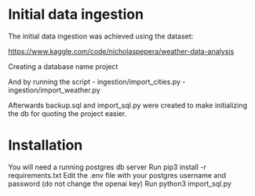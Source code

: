 # Initial data ingestion

The initial data ingestion was achieved using the dataset:

https://www.kaggle.com/code/nicholaspepera/weather-data-analysis

Creating a database name project

And by running the script 
        - ingestion/import_cities.py
        - ingestion/import_weather.py

Afterwards backup.sql and import_sql.py were created to make initializing the db for quoting the project easier.

# Installation

You will need a running postgres db server
Run pip3 install -r requirements.txt
Edit the .env file with your postgres username and password (do not change the openai key)
Run python3 import_sql.py

